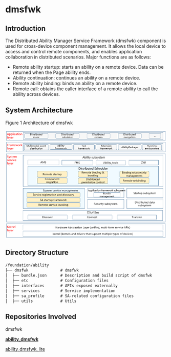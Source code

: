 # dmsfwk

## Introduction

The Distributed Ability Manager Service Framework (dmsfwk) component is used for cross-device component management. It allows the local device to access and control remote components, and enables application collaboration in distributed scenarios. Major functions are as follows:

-   Remote ability startup: starts an ability on a remote device. Data can be returned when the Page ability ends.
-   Ability continuation: continues an ability on a remote device.
-   Remote ability binding: binds an ability on a remote device.
-   Remote call: obtains the caller interface of a remote ability to call the ability across devices.

## System Architecture

Figure 1 Architecture of dmsfwk


![](figures/dms-architecture.png)

## Directory Structure

```
/foundation/ability
├── dmsfwk              # dmsfwk
│  ├── bundle.json      # Description and build script of dmsfwk
│  ├── etc              # Configuration files
│  ├── interfaces       # APIs exposed externally
│  ├── services         # Service implementation
│  ├── sa_profile       # SA-related configuration files
│  ├── utils            # Utils
```

## Repositories Involved

dmsfwk

[**ability\_dmsfwk**](https://gitee.com/openharmony/ability_dmsfwk)

[ability\_dmsfwk\_lite](https://gitee.com/openharmony/ability_dmsfwk_lite)

